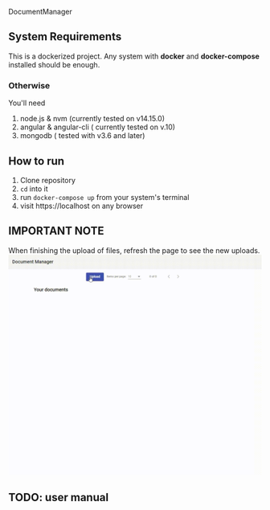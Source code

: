DocumentManager

## System Requirements
This is a dockerized project. Any system with **docker** and **docker-compose** installed should be enough.

### Otherwise
You'll need
1. node.js & nvm (currently tested on v14.15.0)
2. angular & angular-cli ( currently tested on v.10)
3. mongodb ( tested with v3.6 and later)

## How to run
1. Clone repository
2. `cd` into it
3. run `docker-compose up` from your system's terminal
4. visit https://localhost on any browser

## IMPORTANT NOTE
When finishing the upload of files, refresh the page to see the new uploads.
![](upload-use.gif)
## TODO: user manual

